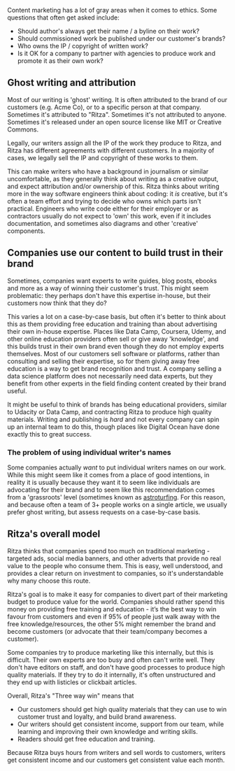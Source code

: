 Content marketing has a lot of gray areas when it comes to ethics. Some questions that often get asked include:

* Should author's always get their name / a byline on their work?
* Should commissioned work be published under our customer's brands?
* Who owns the IP / copyright of written work?
* Is it OK for a company to partner with agencies to produce work and promote it as their own work?

## Ghost writing and attribution

Most of our writing is 'ghost' writing. It is often attributed to the brand of our customers (e.g. Acme Co), or to a specific person at that company. Sometimes it's attributed to "Ritza". Sometimes it's not attributed to anyone. Sometimes it's released under an open source license like MIT or Creative Commons.

Legally, our writers assign all the IP of the work they produce to Ritza, and Ritza has different agreements with different customers. In a majority of cases, we legally sell the IP and copyright of these works to them.

This can make writers who have a background in journalism or similar uncomfortable, as they generally think about writing as a creative output, and expect attribution and/or ownership of this. Ritza thinks about writing more in the way software engineers think about coding: it *is* creative, but it's often a team effort and trying to decide who owns which parts isn't practical. Engineers who write code either for their employer or as contractors usually do not expect to 'own' this work, even if it includes documentation, and sometimes also diagrams and other 'creative' components.

## Companies use our content to build trust in their brand

Sometimes, companies want experts to write guides, blog posts, ebooks and more as a way of winning their customer's trust. This might seem problematic: they perhaps don't have this expertise in-house, but their customers now think that they do?

This varies a lot on a case-by-case basis, but often it's better to think about this as them providing free education and training than about advertising their own in-house expertise. Places like Data Camp, Coursera, Udemy, and other online education providers often sell or give away 'knowledge', and this builds trust in their own brand even though they do not employ experts themselves. Most of our customers sell software or platforms, rather than consulting and selling their expertise, so for them giving away free education is a way to get brand recognition and trust. A company selling a data science platform does not necessarily need data experts, but they benefit from other experts in the field finding content created by their brand useful.

It might be useful to think of brands has being educational providers, similar to Udacity or Data Camp, and contracting Ritza to produce high quality materials. Writing and publishing is *hard* and not every company can spin up an internal team to do this, though places like Digital Ocean have done exactly this to great success.

### The problem of using individual writer's names

Some companies actually *want* to put individual writers names on our work. While this might seem like it comes from a place of good intentions, in reality it is usually because they want it to seem like individuals are advocating for their brand and to seem like this recommendation comes from a 'grassroots' level (sometimes known as [astroturfing](https://en.wikipedia.org/wiki/Astroturfing). For this reason, and because often a team of 3+ people works on a single article, we usually prefer ghost writing, but assess requests on a case-by-case basis.

## Ritza's overall model

Ritza thinks that companies spend too much on traditional marketing - targeted ads, social media banners, and other adverts that provide no real value to the people who consume them. This is easy, well understood, and provides a clear return on investment to companies, so it's understandable why many choose this route.

Ritza's goal is to make it easy for companies to divert part of their marketing budget to produce value for the world. Companies should rather spend this money on providing free training and education - it’s the best way to win favour from customers and even if 95% of people just walk away with the free knowledge/resources, the other 5% might remember the brand and become customers (or advocate that their team/company becomes a customer).

Some companies try to produce marketing like this internally, but this is difficult. Their own experts are too busy and often can't write well. They don't have editors on staff, and don't have good processes to produce high quality materials. If they try to do it internally, it's often unstructured and they end up with listicles or clickbait articles.

Overall, Ritza's "Three way win" means that 

* Our customers should get high quality materials that they can use to win customer trust and loyalty, and build brand awareness.
* Our writers should get consistent income, support from our team, while learning and improving their own knowledge and writing skills.
* Readers should get free education and training.

Because Ritza buys hours from writers and sell words to customers, writers get consistent income and our customers get consistent value each month.

